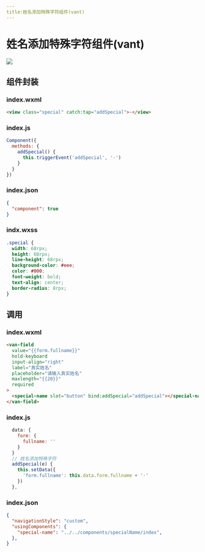 ```yaml
---
title:姓名添加特殊字符组件(vant)
---
```


# 姓名添加特殊字符组件(vant)

![](/输入姓名添加特殊字符组件/输入姓名添加特殊字符组件.png)

## 组件封装

### index.wxml
```html
<view class="special" catch:tap="addSpecial">·</view>
```

### index.js
```javascript
Component({
  methods: {
    addSpecial() {
      this.triggerEvent('addSpecial', '·')
    }
  }
})
```

### index.json
```json
{
  "component": true
}
```

### indx.wxss
```css
.special {
  width: 68rpx;
  height: 68rpx;
  line-height: 68rpx;
  background-color: #eee;
  color: #000;
  font-weight: bold;
  text-align: center;
  border-radius: 8rpx;
}
```

## 调用

### index.wxml
```html
<van-field 
  value="{{form.fullname}}" 
  hold-keyboard 
  input-align="right" 
  label="真实姓名" 
  placeholder="请输入真实姓名"
  maxlength="{{20}}"
  required
>
  <special-name slot="button" bind:addSpecial="addSpecial"></special-name>
</van-field>
```

### index.js
```javascript
  data: {
    form: {
      fullname: ''
    }
  }
  // 姓名添加特殊字符
  addSpecial(e) {
    this.setData({
      'form.fullname': this.data.form.fullname + '·'
    })
  },
```

### index.json
```json
{
  "navigationStyle": "custom",
  "usingComponents": {
    "special-name": "../../components/specialName/index",
  },
}
```

